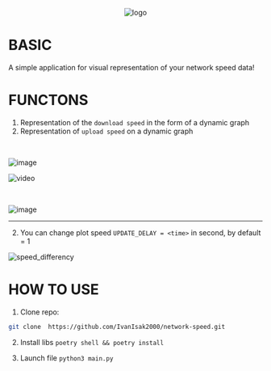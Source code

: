 <div id="header" align="center">

  ![logo](https://github.com/IvanIsak2000/network-speed/assets/79650307/695b75e6-8aa0-418c-acfb-9860ec52e9fb)


</div>

# BASIC

A simple application for visual representation of your network speed data!

# FUNCTONS

1. Representation of the `download speed` in the form of a dynamic graph
2. Representation of `upload speed` on a dynamic graph
<br>

![image](https://user-images.githubusercontent.com/79650307/228206989-09ae9056-8862-4dae-9315-92f843669a54.png)

![video](https://user-images.githubusercontent.com/79650307/227215706-46e3c26a-e8c9-4031-bc36-7dae521f91cf.gif)

<br>

![image](https://user-images.githubusercontent.com/79650307/227699076-d0101105-748d-418b-940e-e5e06d967804.png)

<hr>

2. You can change plot speed 
``UPDATE_DELAY = <time>`` in second, by default = 1
 
![speed_differency](https://user-images.githubusercontent.com/79650307/227700391-92cf1442-1802-4b5c-88db-dee86dbadb65.gif)



# HOW TO USE

1. Clone repo:
```bash
git clone  https://github.com/IvanIsak2000/network-speed.git
```
2. Install libs
``poetry shell && poetry install ``

3. Launch file 
``python3 main.py``
